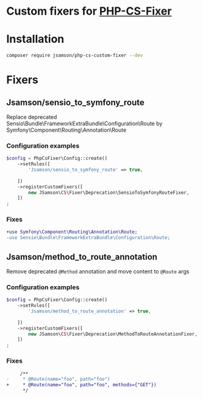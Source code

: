 # Custom fixers for [PHP-CS-Fixer](https://github.com/FriendsOfPHP/PHP-CS-Fixer)

# Installation

```bash
composer require jsamson/php-cs-custom-fixer --dev
```

# Fixers

## Jsamson/sensio_to_symfony_route

Replace deprecated Sensio\Bundle\FrameworkExtraBundle\Configuration\Route by Symfony\Component\Routing\Annotation\Route

### Configuration examples

```php
$config = PhpCsFixer\Config::create()
    ->setRules([
        'Jsamson/sensio_to_symfony_route' => true,
       
    ])
    ->registerCustomFixers([
        new JSamson\CS\Fixer\Deprecation\SensioToSymfonyRouteFixer,
    ])
;
```

### Fixes

```diff
+use Symfony\Component\Routing\Annotation\Route;
-use Sensio\Bundle\FrameworkExtraBundle\Configuration\Route;
```

## Jsamson/method_to_route_annotation

Remove deprecated `@Method` annotation and move content to `@Route` args

### Configuration examples

```php
$config = PhpCsFixer\Config::create()
    ->setRules([
        'Jsamson/method_to_route_annotation' => true,
       
    ])
    ->registerCustomFixers([
        new JSamson\CS\Fixer\Deprecation\MethodToRouteAnnotationFixer,
    ])
;
```

### Fixes

```diff
     /**
-     * @Route(name="foo", path="foo")
+     * @Route(name="foo", path="foo", methods={"GET"})
      */
```
